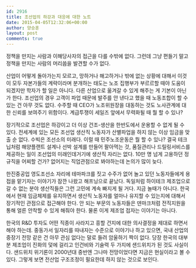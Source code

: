```yaml
---
id: 2916
title: 조선업의 하강과 대응에 대한 노트
date: 2015-04-05T12:32:06+00:00
author: 양승훈
layout: post
comments: true
---
```

정책을 만지는 사람과 이해당사자의 접근을 다를 수밖에 없다. 그런데 그냥 편들기 말고 정책을 만지는 사람의 머리씀을 발견할 수가 없다.

산업이 어떻게 돌아가는지 모르고, 망하거나 해고하거나 밖에 없는 상황에 대해서 이것이 모두 자본가들의 계략이라며 분개하는 태도는 노조 집행부가 부르르할 때야 도움이 되겠지만 학자가 할 일은 아니다. 다른 산업으로 옮겨갈 수 있게 해주는 게 기본이 아닌가 한다. 조선업의 경우 고객이 파업 때문에 발주를 안 낸다고 했을 때 노동조합이 할 수 있는 건 아무 것도 없다. 수주할 때 CEO가 노조위원장을 대동하는 것도 노사관계에 대한 신뢰를 보여주기 위함이다. 계급투쟁이 세일즈 앞에서 무력화될 때 뭘 할 수 있나?

장기적으로 조선업은 하강이고 더 이상 건조-생산을 한반도에서 운용할 수 없게 될 수 있다. 전세계에 있는 모든 조선업 생산직 노동자가 산별파업을 하지 않는 이상 임금을 맞출 순 없다. 수빅은 조선소의 미래다. 이럴 때 민주노조운동은 뭘 할 수 있나? 결국 테크닙처럼 해양플랜트 설계나 선박 설계를 만들어 팔아먹는 것, 품질관리나 드릴링서비스를 제공하는 일이 조선업의 미래인데거기에 생산직 자리는 없다. 10만 명 넘게 고용하던 정규직을 어찌할 건가? 없어지는 직업관점으로 봐야하는데 논의가 많이 늦다.

한진중공업 영도조선소 자리에 테마파크를 짓고 수주가 없어 놀고 있던 노동자들에게 용접을 맡기자는 이야기가 잠깐 나왔고 해프닝으로 끝났다. 독일처럼 하이테크 제조업으로 갈 수 없는 분야 생산직들은 그런 고민에 계속 빠지게 될 거다. 지금 놀때가 아니다. 한국에서 현재 임금체제를 유지하면서 생산직 노동자를 얼마나 유지할 수 있는지에 대해서 장기적인 관점으로 접근해야 한다. 안 되는 부문의 노동자들은 덴마크처럼 전직지원을 통해 얼른 안착할 수 있게 해줘야 한다. 물론 이게 제조업 접자는 이야기는 아니다.

한국의 R&D 투자도 어떤 직종이 사라지고 흥할 건지에 대한 의사결정을 제대로 하면서 해야 하는데. 중동가서 일자리를 따내자는 수준으로 이야기나 하고 있으면, 국내 산업의 중장기 전망 같은 건 아무 관심 없다는 말로 들려 암울하기 짝이 없다. 당장 한국의 대부분 제조업이 진화의 덫에 걸리고 인건비와 기술력 두 가지에 샌드위치가 된 것도 사실이다. 샌드위치 위기론이 2000년대 중반엔 그나마 전망이었다면 지금은 현실이라고 볼 수 있다. 그렇게 보면 전산업 구조조정이 필요한데 하지 않는 것으로 보인다.